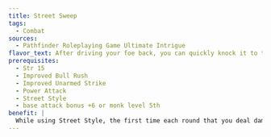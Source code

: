 ```yaml
---
title: Street Sweep
tags:
  - Combat
sources:
  - Pathfinder Roleplaying Game Ultimate Intrigue
flavor_text: After driving your foe back, you can quickly knock it to the ground and slow it down.
prerequisites:
  - Str 15
  - Improved Bull Rush
  - Improved Unarmed Strike
  - Power Attack
  - Street Style
  - base attack bonus +6 or monk level 5th
benefit: |
  While using Street Style, the first time each round that you deal damage with an unarmed strike to a foe that you bull rushed with Street Style since the beginning of your last turn, that foe must succeed at a Fortitude save (DC = 10 + your base attack bonus) or be knocked prone and staggered for 1 round.
---
```



